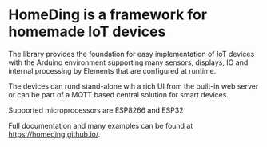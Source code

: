 # HomeDing is a framework for homemade IoT devices

The library provides the foundation for easy implementation of IoT devices with the Arduino environment
supporting many sensors, displays, IO and internal processing by Elements that are configured at runtime.

The devices can rund stand-alone wih a rich UI from the built-in web server or can be part of a MQTT based
central solution for smart devices.

Supported microprocessors are ESP8266 and ESP32

Full documentation and many examples can be found at <https://homeding.github.io/>.

